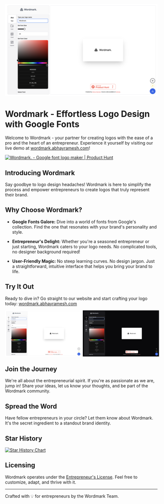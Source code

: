 ![Wordmark Logo](public/Wordmark-Light.png)

# Wordmark - Effortless Logo Design with Google Fonts

Welcome to Wordmark - your partner for creating logos with the ease of a pro and the heart of an entrepreneur. Experience it yourself by visiting our live demo at [wordmark.abhayramesh.com](https://wordmark.abhayramesh.com/)!

<a href="https://www.producthunt.com/posts/wordmark-7584b39f-f3da-41d9-aedf-18c59cf1228e?utm_source=badge-featured&utm_medium=badge&utm_souce=badge-wordmark&#0045;7584b39f&#0045;f3da&#0045;41d9&#0045;aedf&#0045;18c59cf1228e" target="_blank"><img src="https://api.producthunt.com/widgets/embed-image/v1/featured.svg?post_id=425883&theme=light" alt="Wordmark&#0046; - Google&#0032;font&#0032;logo&#0032;maker | Product Hunt" style="width: 250px; height: 54px;" width="250" height="54" /></a>

## Introducing Wordmark

Say goodbye to logo design headaches! Wordmark is here to simplify the process and empower entrepreneurs to create logos that truly represent their brand.

## Why Choose Wordmark?

- **Google Fonts Galore:** Dive into a world of fonts from Google's collection. Find the one that resonates with your brand's personality and style.

- **Entrepreneur's Delight:** Whether you're a seasoned entrepreneur or just starting, Wordmark caters to your logo needs. No complicated tools, no designer background required!

- **User-Friendly Magic:** No steep learning curves. No design jargon. Just a straightforward, intuitive interface that helps you bring your brand to life.

## Try It Out

Ready to dive in? Go straight to our website and start crafting your logo today: [wordmark.abhayramesh.com](https://wordmark.abhayramesh.com/)

<div style="display:flex;">
  <img src="public/Wordmark-Light.png" alt="Wordmark-Light-Mode" style="width:50%; margin-right:5px;"><img src="public/Wordmark-Dark.png" alt="Wordmark-Dark-Mode" style="width:50%;">
</div>

## Join the Journey

We're all about the entrepreneurial spirit. If you're as passionate as we are, jump in! Share your ideas, let us know your thoughts, and be part of the Wordmark community.

## Spread the Word

Have fellow entrepreneurs in your circle? Let them know about Wordmark. It's the secret ingredient to a standout brand identity.

## Star History

<a href="https://star-history.com/#abhay-ramesh/Wordmark&Timeline">
  <picture>
    <source media="(prefers-color-scheme: dark)" srcset="https://api.star-history.com/svg?repos=abhay-ramesh/Wordmark&type=Timeline&theme=dark" />
    <source media="(prefers-color-scheme: light)" srcset="https://api.star-history.com/svg?repos=abhay-ramesh/Wordmark&type=Timeline" />
    <img alt="Star History Chart" src="https://api.star-history.com/svg?repos=abhay-ramesh/Wordmark&type=Timeline" />
  </picture>
</a>

## Licensing

Wordmark operates under the [Entrepreneur's License](LICENSE.md). Feel free to customize, adapt, and thrive with it.

---

Crafted with 💡 for entrepreneurs by the Wordmark Team.
